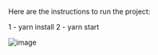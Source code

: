 Here are the instructions to run the project:

1 - yarn install
2 - yarn start

![image](https://i.ibb.co/54Qzmxj/Screen-Shot-2022-05-18-at-10-39-33-AM.png)
